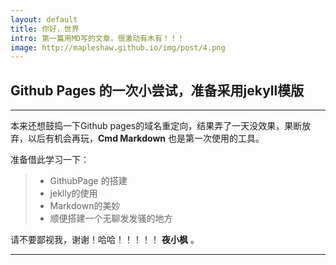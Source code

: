 ```yaml
---
layout: default
title: 你好，世界
intro: 第一篇用MD写的文章，很激动有木有！！！
image: http://mapleshaw.github.io/img/post/4.png
---
```


## Github Pages 的一次小尝试，准备采用jekyll模版

------

本来还想鼓捣一下Github pages的域名重定向，结果弄了一天没效果，果断放弃，以后有机会再玩，**Cmd Markdown** 也是第一次使用的工具。

准备借此学习一下：

> * GithubPage 的搭建 
> * jeklly的使用
> * Markdown的美妙
> * 顺便搭建一个无聊发发骚的地方

请不要鄙视我，谢谢！哈哈！！！！！ <i class="icon-file"></i> **夜小枫** 。

------
